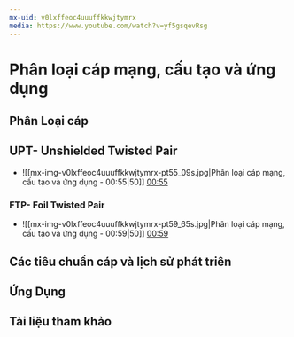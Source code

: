 ```yaml
---
mx-uid: v0lxffeoc4uuuffkkwjtymrx
media: https://www.youtube.com/watch?v=yf5gsqevRsg
---
```

# Phân loại cáp mạng, cấu tạo và ứng dụng

## Phân Loại cáp

## UPT- Unshielded Twisted Pair

- ![[mx-img-v0lxffeoc4uuuffkkwjtymrx-pt55_09s.jpg|Phân loại cáp mạng, cấu tạo và ứng dụng - 00:55|50]] [00:55](https://www.youtube.com/watch?v=yf5gsqevRsg#t=00:55.09) 

### FTP- Foil Twisted Pair


- ![[mx-img-v0lxffeoc4uuuffkkwjtymrx-pt59_65s.jpg|Phân loại cáp mạng, cấu tạo và ứng dụng - 00:59|50]] [00:59](https://www.youtube.com/watch?v=yf5gsqevRsg#t=00:59.65) 


## Các tiêu chuẩn cáp và lịch sử phát triên
## Ứng Dụng
## Tài liệu tham khảo